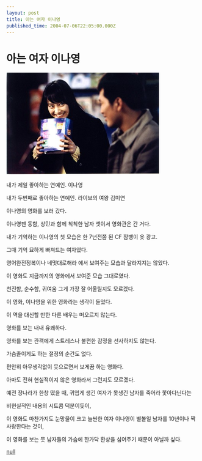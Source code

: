 ```yaml
---
layout: post
title: 아는 여자 이나영
published_time: 2004-07-06T22:05:00.000Z
---
```


# 아는 여자 이나영


![](../pds/200902/04/80/a0109780_4989792043a26.jpg)

내가 제일 좋아하는 연예인. 이나영

내가 두번째로 좋아하는 연예인. 라이브의 여왕 김미연

이나영의 영화를 보러 갔다.

이나영팬 동함, 상민과 함께 칙칙한 남자 셋이서 영화관은 간 거다.

내가 기억하는 이나영의 첫 모습은 한 7년전쯤 된 CF 잠뱅이 옷 광고.

그때 기억 묘하게 빠져드는 여자였다.

영어완전정복이나 네멋대로해라 에서 보여주는 모습과 달라지지는 않았다.

이 영화도 지금까지의 영화에서 보여준 모습 그대로였다.

천진함, 순수함, 귀여움 그게 가장 잘 어울릴지도 모르겠다.

이 영화, 이나영을 위한 영화라는 생각이 들었다.

이 역을 대신할 만한 다른 배우는 떠오르지 않는다.

영화를 보는 내내 유쾌하다.

영화를 보는 관객에게 스트레스나 불편한 감정을 선사하지도 않는다.

가슴졸이게도 하는 절정의 순간도 없다.

편안히 아무생각없이 웃으로면서 보게끔 하는 영화다.

아마도 전혀 현실적이지 않은 영화라서 그런지도 모르겠다.

예전 장나라가 한창 떴을 때, 귀엽게 생긴 여자가 못생긴 남자를 죽어라 쫓아다닌다는

비현실적인 내용의 시트콤 덕분이듯이,

이 영화도 마찬가지도 눈망울이 크고 늘씬한 여자 이나영이 별볼일 남자를 10년이나 짝사랑한다는 것이,

이 영화를 보는 뭇 남자들의 가슴에 한가닥 환상을 심어주기 때문이 아닐까 싶다.

[null](../6166870.html#6166870_1)

